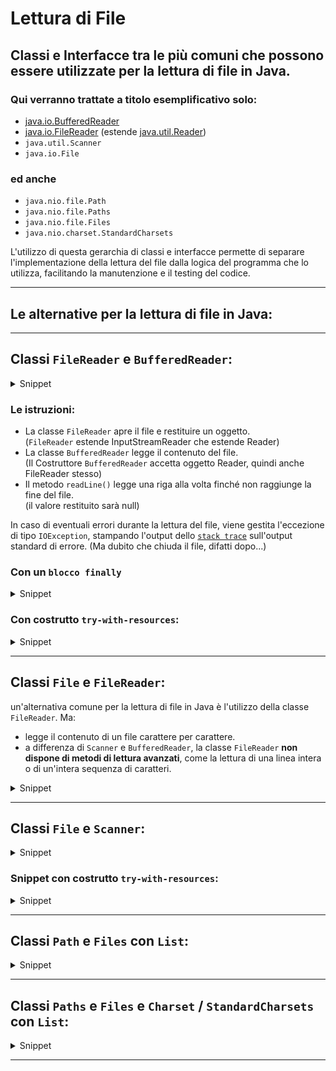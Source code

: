 # Lettura di File

## Classi e Interfacce tra le più comuni che possono essere utilizzate per la lettura di file in Java.
### Qui verranno trattate a titolo esemplificativo solo:
- [java.io.BufferedReader](../../CodicePredefinito/BufferedReader.md)
- [java.io.FileReader](../../CodicePredefinito/FileReader.md) (estende [java.util.Reader](../../CodicePredefinito/Reader.md))
- `java.util.Scanner`
- `java.io.File`
### ed anche
- `java.nio.file.Path`
- `java.nio.file.Paths`
- `java.nio.file.Files`
- `java.nio.charset.StandardCharsets`

L'utilizzo di questa gerarchia di classi e interfacce permette di separare l'implementazione della lettura del file dalla logica del programma che lo utilizza, facilitando la manutenzione e il testing del codice.

---

## Le alternative per la lettura di file in Java:

------------------------------------------------

## Classi `FileReader` e `BufferedReader`:
<details><summary> Snippet </summary>

```java
import java.io.BufferedReader;
import java.io.FileReader;
import java.io.IOException;

public class FileReadingExample {
    public static void main(String[] args) {
        String filePath = "path/to/file.txt";
        try {
            Reader fileReader = new FileReader(filePath);
            BufferedReader reader = new BufferedReader(fileReader);
            String linea = reader.readLine();
            while (linea != null) {
                System.out.println(linea);
                linea = reader.readLine();
            }
            reader.close();     // Chiusura
        } catch (IOException e) {
            System.out.println("Si è verificato un errore durante la lettura del file.");
            e.printStackTrace();
        }
    }
}

```
---
</details>

### Le istruzioni:
- La classe `FileReader` apre il file e restituire un oggetto.  
    (`FileReader` estende InputStreamReader che estende Reader)  
- La classe `BufferedReader` legge il contenuto del file.  
    (Il Costruttore `BufferedReader` accetta oggetto Reader, quindi anche FileReader stesso)  
- Il metodo `readLine()` legge una riga alla volta finché non raggiunge la fine del file.  
(il valore restituito sarà null)

In caso di eventuali errori durante la lettura del file, viene gestita l'eccezione di tipo `IOException`, stampando l'output dello [`stack trace`](../../../Termini_e_Concetti/Programmazione.md#stack-trace) sull'output standard di errore. (Ma dubito che chiuda il file, difatti dopo...)

### Con un `blocco finally`
<details><summary> Snippet </summary>

```java
// in alteernativa alla chiusura nel try { .. 
        try { // come sopra
            // senza reader.close(); 
        } catch (IOException e) {
            // Gestione dell'eccezione
            e.printStackTrace();
        } finally {
            try {
                // Chiudiamo il reader
                if (reader != null) {
                    reader.close();
                }
            } catch (IOException e) {
                // Gestione dell'eccezione
                e.printStackTrace();
            }
        }
```
utilizziamo un blocco finally per chiudere il reader, in modo da rilasciare le risorse utilizzate dal nostro programma e garantire che il file sia correttamente chiuso anche in caso di eccezioni.

---
</details>

### Con costrutto `try-with-resources`:
<details><summary> Snippet </summary>

```java
    String filePath = "path/to/file.txt";
    try (BufferedReader br = new BufferedReader(new FileReader(filePath))) {
        String line;
        while ((line = br.readLine()) != null) {
            System.out.println(line);
        }
    } catch (IOException e) {
        System.err.format("IOException: %s%n", e);
    }
```
Il costrutto [`try-with-resources`](../../Avanzato/Try-with-resources.md) viene utilizzato per gestire automaticamente la chiusura del BufferedReader alla fine del blocco try, anche in caso di eccezione.

---
</details>

------------------------------------------------

## Classi `File` e `FileReader`:
un'alternativa comune per la lettura di file in Java è l'utilizzo della classe `FileReader`. Ma:
- legge il contenuto di un file carattere per carattere.  
- a differenza di `Scanner` e `BufferedReader`, la classe `FileReader` **non dispone di metodi di lettura avanzati**, come la lettura di una linea intera o di un'intera sequenza di caratteri.

<details><summary> Snippet </summary>

```java
try {
    File file = new File("path/to/file.txt");
    FileReader reader = new FileReader(file);

    int character;
    while ((character = reader.read()) != -1) {
        System.out.print((char) character);
    }

    reader.close();
} catch (IOException e) {
    System.out.println("Si è verificato un errore durante la lettura del file.");
    e.printStackTrace();
}
```
Viene creato un oggetto di tipo `File` che rappresenta il file.  
La lettura del file avviene attraverso un ciclo while che ne legge carattere per carattere il contenuto. La lettura del file si interrompe quando il metodo read() restituisce -1, che indica la fine del file.

---
</details>

------------------------------------------------

## Classi `File` e `Scanner`:
<details><summary> Snippet </summary>

```java
import java.io.File;
import java.io.FileNotFoundException;
import java.util.Scanner;

public class LeggiFile {
    public static void main(String[] args) {
        try {
            // Creazione dell'oggetto File
            File file = new File("C:/Users/Utente/Documents/file.txt");

            // Lettura del contenuto del file
            Scanner scanner = new Scanner(file);
            while (scanner.hasNextLine()) {
                String line = scanner.nextLine();
                System.out.println(line);
            }
            scanner.close();
        } catch (FileNotFoundException e) {
            System.out.println("File non trovato.");
            e.printStackTrace();
        }
    }
}
```
Viene creato un oggetto di tipo `File` che rappresenta il file.  
Viene istanziato `Scanner` per la lettura del file.  
Il metodo `hasNextLine()` restituisce true se c'è ancora una riga da leggere, nel qual caso si utilizza il metodo `nextLine()`, posiziona il cursore sulla nuova riga e la restituisce come stringa.  
L'oggetto scanner viene chiuso dopo aver letto tutto il contenuto del file.  
In caso di errore, viene gestita l'eccezione di tipo `FileNotFoundException`, stampando l'output dello [`stack trace`](../../../Termini_e_Concetti/Programmazione.md#stack-trace) sull'output standard di errore (viene stampato un messaggio di errore con la traccia dello stack).

---
</details>

### Snippet con costrutto `try-with-resources`:
<details><summary> Snippet </summary>

```java
    File file = new File("C:/Users/Utente/Documents/file.txt");

    try (Scanner scanner = new Scanner(file)) {
        while (scanner.hasNextLine()) {
            String line = scanner.nextLine();
            System.out.println(line);
        }
    } catch (FileNotFoundException e) {
        System.out.println("File non trovato.");
        e.printStackTrace();
    }
```
Utilizzando il costrutto [`try-with-resources`](../../Avanzato/Try-with-resources.md), è possibile evitare di dover chiudere manualmente le risorse utilizzate e garantire che vengano chiuse correttamente anche in caso di eccezioni.

---
</details>

------------------------------------------------

## Classi `Path` e `Files` con `List`:
<details><summary> Snippet </summary>

```java
import java.io.IOException;
import java.nio.file.Files;
import java.nio.file.Path;
import java.util.List;

public class LetturaFile {
    public static void main(String[] args) {
        Path path = Path.of("path/to/file.txt");
        try {
            List<String> lines = Files.readAllLines(path);
            for (String line : lines) {
                System.out.println(line);
            }
        } catch (IOException e) {
            e.printStackTrace();
        }
    }
}
```
---
</details>

------------------------------------------------

## Classi `Paths` e `Files` e `Charset` / `StandardCharsets` con `List`:
<details><summary> Snippet </summary>

```java
import java.io.IOException;
import java.nio.charset.StandardCharsets;
import java.nio.file.Files;
import java.nio.file.Paths;
import java.util.List;

public class LetturaFile {
    public static void main(String[] args) {
        try {
            // Leggiamo tutte le righe del file in una lista di stringhe
            Path path = Paths.get("file.txt");
            List<String> lines = Files.readAllLines(path, StandardCharsets.UTF_8);

            // alternativa a sopra con la classe Charset
            // List<String> lines = Files.readAllLines(Paths.get("file.txt"), Charset.defaultCharset());

            // Iteriamo sulla lista di righe lette
            for (String line : lines) {
                // Eseguiamo le operazioni necessarie sulla riga letta
                System.out.println(line);
            }
        } catch (IOException e) {
            // Gestione dell'eccezione
            e.printStackTrace();
        }
    }
}
```
Utilizzo del metodo statico `readAllLines()` della classe `Files` per leggere tutte le righe del file in una lista di stringhe.  
Questo metodo accetta come parametri il percorso del file ed opzionalmente l'encoding da utilizzare per la lettura (nel caso, StandardCharsets.UTF_8). Se il secondo parametro non viene fornito, viene utilizzato l'encoding di default del sistema operativo.  
Una volta ottenuta la lista di righe lette, possiamo iterarla..

---
</details>

------------------------------------------------
